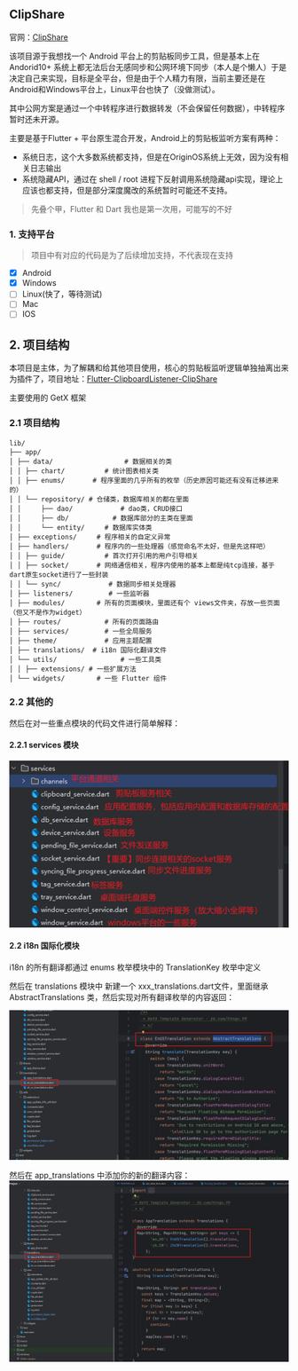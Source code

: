 ## ClipShare

官网：[ClipShare](https://clipshare.coclyun.top/)

该项目源于我想找一个 Android 平台上的剪贴板同步工具，但是基本上在 Andorid10+ 系统上都无法后台无感同步和公网环境下同步（本人是个懒人）于是决定自己来实现，目标是全平台，但是由于个人精力有限，当前主要还是在Android和Windows平台上，Linux平台也快了（没做测试）。

其中公网方案是通过一个中转程序进行数据转发（不会保留任何数据），中转程序暂时还未开源。

主要是基于Flutter + 平台原生混合开发，Android上的剪贴板监听方案有两种：

+ 系统日志，这个大多数系统都支持，但是在OriginOS系统上无效，因为没有相关日志输出
+ 系统隐藏API，通过在 shell / root 进程下反射调用系统隐藏api实现，理论上应该也都支持，但是部分深度魔改的系统暂时可能还不支持。

> 先叠个甲，Flutter 和 Dart 我也是第一次用，可能写的不好

### 1. 支持平台

> 项目中有对应的代码是为了后续增加支持，不代表现在支持

+ [x] Android
+ [x] Windows
+ [ ] Linux(快了，等待测试)
+ [ ] Mac
+ [ ] IOS

## 2. 项目结构

本项目是主体，为了解耦和给其他项目使用，核心的剪贴板监听逻辑单独抽离出来为插件了，项目地址：[Flutter-ClipboardListener-ClipShare](https://github.com/aa2013/ClipboardListener)

主要使用的 GetX 框架

### 2.1 项目结构

```
lib/
├── app/
│ ├── data/                  # 数据相关的类
│ │ ├── chart/         	# 统计图表相关类
│ │ ├── enums/ 		 # 程序里面的几乎所有的枚举（历史原因可能还有没有迁移进来的）
│ │ └── repository/	# 仓储类，数据库相关的都在里面
│ │ 	├── dao/			# dao类，CRUD接口
│ │ 	├── db/			  # 数据库部分的主类在里面
│ │ 	└── entity/		# 数据库实体类
│ ├── exceptions/	  # 程序相关的自定义异常
│ ├── handlers/		  # 程序内的一些处理器（感觉命名不太好，但是先这样吧）
│ │ ├── guide/			# 首次打开引用的用户引导相关
│ │ ├── socket/		  # 网络通信相关，程序内使用的基本上都是纯tcp连接，基于dart原生socket进行了一些封装
│ │ └── sync/			 # 数据同步相关处理器
│ ├── listeners/		 # 一些监听器
│ ├── modules/        # 所有的页面模块，里面还有个 views文件夹，存放一些页面（但又不是作为widget）
│ ├── routes/			# 所有的页面路由
│ ├── services/         # 一些全局服务
│ ├── theme/            # 应用主题配置
│ ├── translations/  # i18n 国际化翻译文件
│ └── utils/                # 一些工具类
│ │ ├── extensions/ # 一些扩展方法  
│ └── widgets/		  # 一些 Flutter 组件 
```

### 2.2 其他的

然后在对一些重点模块的代码文件进行简单解释：

#### 2.2.1 services 模块

![image-20250421234632095](docs/images/service_module.png)



#### 2.2 i18n 国际化模块

i18n 的所有翻译都通过 enums 枚举模块中的 TranslationKey 枚举中定义

然后在 translations 模块中 新建一个 xxx_translations.dart文件，里面继承 AbstractTranslations 类，然后实现对所有翻译枚举的内容返回：

![image-20250421234856894](docs/images/translations_module_country.png)

然后在 app_translations 中添加你的新的翻译内容：
![image-20250421234944040](docs/images/translations_module_country_add.png)

